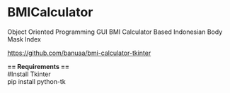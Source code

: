 # BMICalculator
Object Oriented Programming GUI BMI Calculator Based Indonesian Body Mask Index

https://github.com/banuaa/bmi-calculator-tkinter

<b>== Requirements ==</b>
<br>
#Install Tkinter
<br>
pip install python-tk

